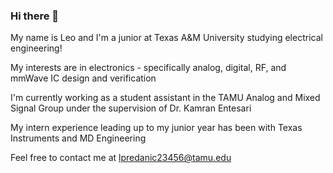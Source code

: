 ### Hi there 👋
My name is Leo and I'm a junior at Texas A&M University studying electrical engineering!

My interests are in electronics - specifically analog, digital, RF, and mmWave IC design and verification

I'm currently working as a student assistant in the TAMU Analog and Mixed Signal Group under the supervision of Dr. Kamran Entesari

My intern experience leading up to my junior year has been with Texas Instruments and MD Engineering

Feel free to contact me at lpredanic23456@tamu.edu
<!--
Hi, My name is Leo and I'm a junior at Texas A&M University studying electrical engineering!

My interests are in electronics - specifically analog, RF, and mmWave IC design and verification
I'm currently working as a student assistant in the TAMU Analog and Mixed Signal Group under the supervision of Dr. Kamran Entesari
My intern experience leading up to my junior year has been with Texas Instruments and MD Engineering

Feel free to contact me at lpredanic23456@tamu.edu
-->
